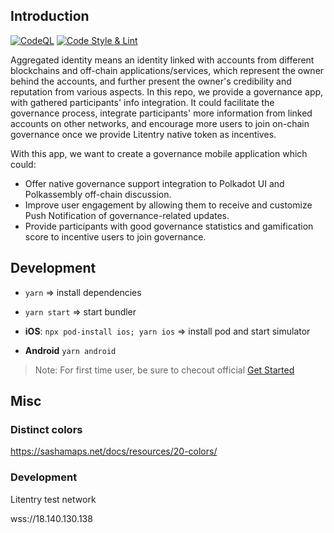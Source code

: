 ## Introduction
[![CodeQL](https://github.com/litentry/litentry-app/actions/workflows/codeql-analysis.yml/badge.svg)](https://github.com/litentry/litentry-app/actions/workflows/codeql-analysis.yml)
[![Code Style & Lint](https://github.com/litentry/litentry-app/actions/workflows/code-style-lint.yml/badge.svg)](https://github.com/litentry/litentry-app/actions/workflows/code-style-lint.yml)

Aggregated identity means an identity linked with accounts from different blockchains and off-chain applications/services, which represent the owner behind the accounts, and further present the owner's credibility and reputation from various aspects. In this repo, we provide a governance app, with gathered participants' info integration. It could facilitate the governance process, integrate participants' more information from linked accounts on other networks, and encourage more users to join on-chain governance once we provide Litentry native token as incentives.


With this app, we want to create a governance mobile application which could:

* Offer native governance support integration to Polkadot UI and Polkassembly off-chain discussion.
* Improve user engagement by allowing them to receive and customize Push Notification of governance-related updates.
* Provide participants with good governance statistics and gamification score to incentive users to join governance.

## Development

* `yarn` => install dependencies
* `yarn start` => start bundler

* **iOS**:  `npx pod-install ios; yarn ios` => install pod and start simulator
* **Android** `yarn android`

> Note: For first time user, be sure to checout official [Get Started](https://reactnative.dev/docs/getting-Started)

## Misc

### Distinct colors
https://sashamaps.net/docs/resources/20-colors/


### Development

Litentry test network

wss://18.140.130.138
